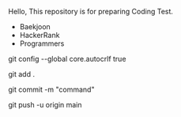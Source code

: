 Hello, This repository is for preparing Coding Test.

- Baekjoon
- HackerRank
- Programmers

git config --global core.autocrlf true

git add .

git commit -m "command"

git push -u origin main
